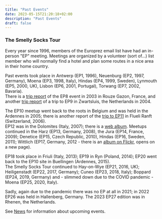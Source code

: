 ```yaml
---
title: "Past Events"
date: 2023-05-15T21:20:18+02:00
description: "Past Events"
draft: false
---
```

### The Smelly Socks Tour
Every year since 1996, members of the Europrez email list have had an in-person "EP" meeting.
Meetings are organized by a volunteer (sort of...) list member who will normally find a 
hotel and plan some routes in a nice area in their home country. 

Past events took place in Antwerp (EP1, 1996), Neuenburg (EP2, 1997, Germany), Moena (EP3, 1998, Italy), Hindas (EP4, 1999, Sweden), Lynmouth (EP5, 2000, UK), Lisbon (EP6, 2001, Portugal), Torwang (EP7, 2002, Bavaria).  
There is a [trip report](http://www.steliosh.net/ep8/) of the EP8 event in 2003 in Rouze Gazon, France, and another [trip report](http://www.steliosh.net/ep9/ep9photos/index.html) of a trip to EP9 in Zwartsluis, the Netherlands in 2004. 
    
The EP10 meetup went back to the roots in Belgium and was held in the Ardennes in 2005; there is another report of the [trip to EP11](http://www.steliosh.net/epxi) in Flueli Ranft (Switzerland, 2006).  
EP12 was in the Dolomites (Italy, 2007); there is a [web album](http://www.mijnalbum.nl/Album=NQ4I7QWR). Meetups continued in the Harz (EP13, Germany, 2008), the Jura (EP14, France, 2009); Denetice (EP15, Czech Republic, 2010), Hindas (EP16, Sweden, 2011); Wittlich (EP17, Germany, 2012 - there is an [album on Flickr](http://www.flickr.com/photos/armand-marechal/sets/72157630385552988/), opens on a new page).  

EP18 took place in Friuli (Italy, 2013); EP19 in Ryn (Poland, 2014); EP20 went back to the EP10 site in Buellingen (Ardennes, 2015).  
The Smelly Socks Tour continued to Hay-on-Wye (EP21, 2016, UK); Heiligenstadt (EP22, 2017, Germany); Cuneo (EP23, 2018, Italy); Boppard (EP24, 2019, Germany) and - slimmed down due to the COVID pandemic - Moena (EP25, 2020, Italy).

Sadly, again due to the pandemic there was no EP at all in 2021; in 2022 EP26 was held in Hallenberg, Germany. The 2023 EP27 edition was in Rhenen, the Netherlands.

See [News](/news) for information about upcoming events.


